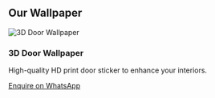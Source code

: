 <section class="py-10 bg-white" id="products">
  <div class="max-w-6xl mx-auto px-4">
    <h2 class="text-3xl font-bold text-center text-gray-800 mb-8">Our Wallpaper</h2>
    <div class="grid grid-cols-1 sm:grid-cols-2 md:grid-cols-3 gap-6">
      <div class="bg-white rounded-lg shadow-md overflow-hidden">
        <img src="https://i.ibb.co/3TW64tL/3d-door-wallpaper.webp" alt="3D Door Wallpaper" class="w-full h-auto" />
        <div class="p-4">
          <h3 class="text-xl font-semibold text-gray-800">3D Door Wallpaper</h3>
          <p class="text-gray-600">High-quality HD print door sticker to enhance your interiors.</p>
          <a href="https://wa.me/919350510522?text=Hi%2C%20I%20am%20interested%20in%20your%203D%20Door%20Wallpaper" class="mt-2 inline-block bg-green-500 text-white px-4 py-2 rounded hover:bg-green-600">Enquire on WhatsApp</a>
        </div>
      </div>
    </div>
  </div>
</section>
